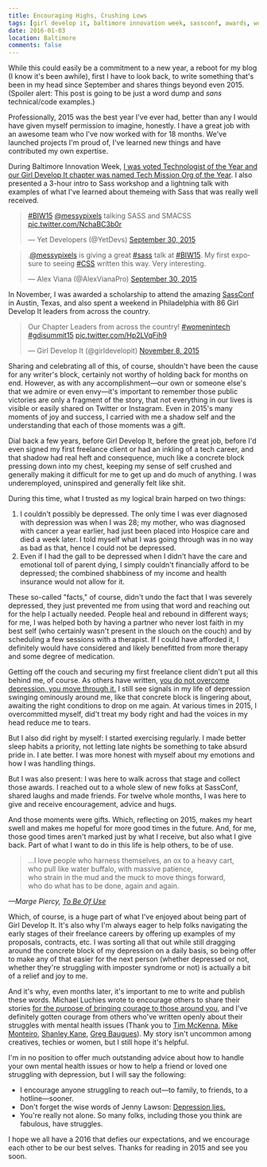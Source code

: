 ```yaml
---
title: Encouraging Highs, Crushing Lows
tags: [girl develop it, baltimore innovation week, sassconf, awards, workshops, presentations, depression, mental health, self care]
date: 2016-01-03
location: Baltimore
comments: false
---
```


While this could easily be a commitment to a new year, a reboot for my blog (I know it's been awhile), first I have to look back, to write something that's been in my head since September and shares things beyond even 2015. (Spoiler alert: This post is going to be just a word dump and *sans* technical/code examples.)

Professionally, 2015 was the best year I've ever had, better than any I would have given myself permission to imagine, honestly. I have a great job with an awesome team who I've now worked with for 18 months. We've launched projects I'm proud of, I've learned new things and have contributed my own expertise.

During Baltimore Innovation Week, [I was voted Technologist of the Year and our Girl Develop It chapter was named Tech Mission Org of the Year](http://technical.ly/baltimore/2015/10/02/baltimore-innovation-week-awards-2015/). I also presented a 3-hour intro to Sass workshop and a lightning talk with examples of what I've learned about themeing with Sass that was really well received.

<div class="embed-container">
	<blockquote class="twitter-tweet" lang="en"><p lang="en" dir="ltr"><a href="https://twitter.com/hashtag/BIW15?src=hash">#BIW15</a> <a href="https://twitter.com/messypixels">@messypixels</a> talking SASS and SMACSS <a href="http://t.co/NchaBC3b0r">pic.twitter.com/NchaBC3b0r</a></p>&mdash; Yet Developers (@YetDevs) <a href="https://twitter.com/YetDevs/status/649311349290303488">September 30, 2015</a></blockquote>
</div>

<div class="embed-container">
	<blockquote class="twitter-tweet" data-conversation="none" lang="en"><p lang="en" dir="ltr">.<a href="https://twitter.com/messypixels">@messypixels</a> is giving a great <a href="https://twitter.com/hashtag/sass?src=hash">#sass</a> talk at <a href="https://twitter.com/hashtag/BIW15?src=hash">#BIW15</a>. My first exposure to seeing <a href="https://twitter.com/hashtag/CSS?src=hash">#CSS</a> written this way. Very interesting.</p>&mdash; Alex Viana (@AlexVianaPro) <a href="https://twitter.com/AlexVianaPro/status/649313919438311429">September 30, 2015</a></blockquote>	
</div>

In November, I was awarded a scholarship to attend the amazing [SassConf](http://sassconf.com/) in Austin, Texas, and also spent a weekend in Philadelphia with 86 Girl Develop It leaders from across the country.

<div class="embed-container">
	<blockquote class="twitter-tweet" lang="en"><p lang="en" dir="ltr">Our Chapter Leaders from across the country! <a href="https://twitter.com/hashtag/womenintech?src=hash">#womenintech</a> <a href="https://twitter.com/hashtag/gdisummit15?src=hash">#gdisummit15</a> <a href="https://t.co/Hp2LVqFih9">pic.twitter.com/Hp2LVqFih9</a></p>&mdash; Girl Develop It (@girldevelopit) <a href="https://twitter.com/girldevelopit/status/663396732365963266">November 8, 2015</a></blockquote>
</div>
<script async src="//platform.twitter.com/widgets.js" charset="utf-8"></script>

Sharing and celebrating all of this, of course, shouldn't have been the cause for any writer's block, certainly not worthy of holding back for months on end. However, as with any accomplishment&mdash;our own or someone else's that we admire or even envy&mdash;it's important to remember those public victories are only a fragment of the story, that not everything in our lives is visible or easily shared on Twitter or Instagram. Even in 2015's many moments of joy and success, I carried with me a shadow self and the understanding that each of those moments was a gift.

Dial back a few years, before Girl Develop It, before the great job, before I'd even signed my first freelance client or had an inkling of a tech career, and that shadow had real heft and consequence, much like a concrete block pressing down into my chest, keeping my sense of self crushed and generally making it difficult for me to get up and do much of anything. I was underemployed, uninspired and generally felt like shit.

During this time, what I trusted as my logical brain harped on two things:
<ol>
	<li>I couldn't possibly be depressed. The only time I was ever diagnosed with depression was when I was 28; my mother, who was diagnosed with cancer a year earlier, had just been placed into Hospice care and died a week later. I told myself what I was going through was in no way as bad as that, hence I could not be depressed.</li>
	<li>Even if I had the gall to be depressed when I didn't have the care and emotional toll of parent dying, I simply couldn't financially afford to be depressed; the combined shabbiness of my income and health insurance would not allow for it.</li>
</ol>

These so-called "facts," of course, didn't undo the fact that I was severely depressed, they just prevented me from using that word and reaching out for the help I actually needed. People heal and rebound in different ways; for me, I was helped both by having a partner who never lost faith in my best self (who certainly wasn't present in the slouch on the couch) and by scheduling a few sessions with a therapist. If I could have afforded it, I definitely would have considered and likely benefitted from more therapy and some degree of medication.

Getting off the couch and securing my first freelance client didn't put all this behind me, of course. As others have written, [you do not overcome depression, you move through it.](https://medium.com/reboot-leadership-resiliency/you-do-not-overcome-depression-you-move-through-it-e3074fbe6e13#.w5s0wb4j9) I still see signals in my life of depression swinging ominously around me, like that concrete block is lingering about, awaiting the right conditions to drop on me again. At various times in 2015, I overcommitted myself, did't treat my body right and had the voices in my head reduce me to tears.

But I also did right by myself: I started exercising regularly. I made better sleep habits a priority, not letting late nights be something to take absurd pride in. I ate better. I was more honest with myself about my emotions and how I was handling things.

But I was also present: I was here to walk across that stage and collect those awards. I reached out to a whole slew of new folks at SassConf, shared laughs and made friends. For twelve whole months, I was here to give and receive encouragement, advice and hugs.

And those moments were gifts. Which, reflecting on 2015, makes my heart swell and makes me hopeful for more good times in the future. And, for me, those good times aren't marked just by what I receive, but also what I give back. Part of what I want to do in this life is help others, to be of use.

> &hellip;I love people who harness themselves, an ox to a heavy cart,  
> who pull like water buffalo, with massive patience,  
> who strain in the mud and the muck to move things forward,  
> who do what has to be done, again and again.

<cite>&mdash;Marge Piercy, <a href="http://www.poetryfoundation.org/poem/249346">To Be Of Use</a></cite>

Which, of course, is a huge part of what I've enjoyed about being part of Girl Develop It. It's also why I'm always eager to help folks navigating the early stages of their freelance careers by offering up examples of my proposals, contracts, etc. I was sorting all that out while still dragging around the concrete block of my depression on a daily basis, so being offer to make any of that easier for the next person (whether depressed or not, whether they're struggling with imposter syndrome or not) is actually a bit of a relief and joy to me.

And it's why, even months later, it's important to me to write and publish these words. Michael Luchies wrote to encourage others to share their stories [for the purpose of bringing courage to those around you](https://medium.com/@michaelluchies/what-if-everyone-became-an-unselfish-storyteller-a77ed455887a#.oxae6lntx), and I've definitely gotten courage from others who've written openly about their struggles with mental health issues (Thank you to [Tim McKenna](https://medium.com/@AzraelGroup/working-and-living-with-depression-as-a-designer-635cb9bb3c6e#.f1wpcnnej), [Mike Monteiro](https://medium.com/@monteiro/this-is-about-the-time-i-chose-not-to-die-3c2cc97cf769#.afk81vueh), [Shanley Kane](https://modelviewculture.com/pieces/heres-to-the-crazy-ones-stigma-against-mental-illness-in-tech), [Greg Baugues](http://baugues.com/devs-and-depression/)). My story isn't uncommon among creatives, techies or women, but I still hope it's helpful.

I'm in no position to offer much outstanding advice about how to handle your own mental health issues or how to help a friend or loved one struggling with depression, but I will say the following:

* I encourage anyone struggling to reach out&mdash;to family, to friends, to a hotline&mdash;sooner.
* Don't forget the wise words of Jenny Lawson: [Depression lies.](http://thebloggess.com/category/depression-lies/)
* You're really not alone. So many folks, including those you think are fabulous, have struggles.

I hope we all have a 2016 that defies our expectations, and we encourage each other to be our best selves. Thanks for reading in 2015 and see you soon.

